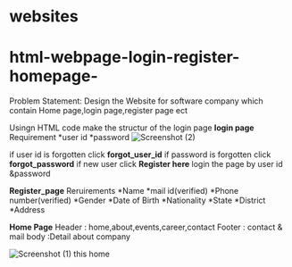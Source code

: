 # websites
# html-webpage-login-register-homepage-
Problem Statement: Design the Website for software company which contain Home page,login page,register page ect

Usingn HTML code make the structur of the login page 
    **login page**
      Requirement
       *user id 
       *password
       ![Screenshot (2)](https://github.com/MAARS1/html-webpage-login-register-homepage-/assets/124117048/2cdfe295-6b7b-44e6-aba7-8e0959d5972b)

if user id is forgotten click **forgot_user_id**
if password is forgotten click **forgot_password**
if new user click **Register here**
login the page by user id &password

**Register_page**
     Reruirements
         *Name
         *mail id(verified)
         *Phone number(verified)
         *Gender
         *Date of Birth
         *Nationality
         *State
         *District
         *Address

**Home Page**
    Header  : home,about,events,career,contact
    Footer  : contact & mail
    body   :Detail about company
    


![Screenshot (1)](https://github.com/MAARS1/html-webpage-login-register-homepage-/assets/124117048/3093ab71-fc77-41af-ace0-5f81e90f601e)
this home







         

